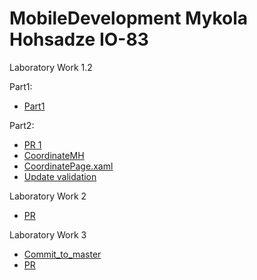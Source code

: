 # MobileDevelopment Mykola Hohsadze IO-83

Laboratory Work 1.2

Part1: 
* [Part1](https://github.com/toor1245/MobileDevelopment/blob/master/tests/MobileDevelopment.UnitTesting/Laboratory1.2_Part1/Contents.cs)

Part2: 
* [PR 1](https://github.com/toor1245/MobileDevelopment/pull/1)
* [CoordinateMH](https://github.com/toor1245/MobileDevelopment/blob/master/src/MobileDevelopment/Models/CoordinateMH.cs)
* [CoordinatePage.xaml](https://github.com/toor1245/MobileDevelopment/blob/master/src/MobileDevelopment/Views/CoordinatePage.xaml)
* [Update validation](https://github.com/toor1245/MobileDevelopment/pull/3)

Laboratory Work 2
* [PR](https://github.com/toor1245/MobileDevelopment/pull/4)

Laboratory Work 3
* [Commit_to_master](https://github.com/toor1245/MobileDevelopment/commit/38743c075362a7c092d4f6e617de6f5ef998e093)
* [PR](https://github.com/toor1245/MobileDevelopment/pull/8)


